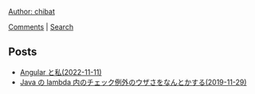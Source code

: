 
[Author: chibat](https://chibat.github.io/)

[Comments](https://github.com/chibat/blog/discussions/categories/general) |
[Search](https://github.com/search?q=repo%3Achibat%2Fblog+&type=code)

## Posts
* [Angular と私(2022-11-11)](posts/angular.md)
* [Java の lambda 内のチェック例外のウザさをなんとかする(2019-11-29)](posts/check-exception.md)
